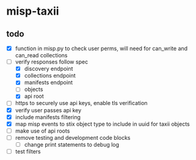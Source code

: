 # misp-taxii

## todo
- [x] function in misp.py to check user perms, will need for can_write and can_read collections
- [ ] verify responses follow spec
  - [x] discovery endpoint
  - [x] collections endpoint
  - [x] manifests endpoint
  - [ ] objects
  - [x] api root
- [ ] https to securely use api keys, enable tls verification
- [x] verify user passes api key
- [x] include manifests filtering
- [x] map misp events to stix object type to include in uuid for taxii objects
- [ ] make use of api roots
- [ ] remove testing and development code blocks
  - [ ] change print statements to debug log
- [ ] test filters